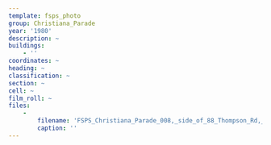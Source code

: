 ```yaml
---
template: fsps_photo
group: Christiana_Parade
year: '1980'
description: ~
buildings:
    - ''
coordinates: ~
heading: ~
classification: ~
section: ~
cell: ~
film_roll: ~
files:
    -
        filename: 'FSPS_Christiana_Parade_008,_side_of_88_Thompson_Rd,_1-3-FGH,_1980.png'
        caption: ''
---
```

